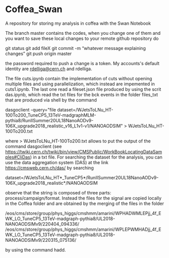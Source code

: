 # Coffea_Swan
A repository for storing my analysis in coffea with the Swan Notebook

The branch master contains the codes, when you change one of them and you want to save these local changes to your remote github repository do

git status
git add fileX 
git commit -m “whatever message explaining changes”
git push origin master

the password required to push a change is a token. My accounts's default identity are rdelliga@cern.ch and rdelliga.

The file cuts.ipynb contain the implementation of cuts without opening multiple files and using parallelization, which instead are impemented in cuts1.ipynb.
The last one read a fileset.json file produced by using the scrit das.ipynb, which read the txt files for the bck events in the folder files_txt that are produced via shell by the command

dasgoclient -query="file dataset=/WJetsToLNu_HT-100To200_TuneCP5_13TeV-madgraphMLM-pythia8/RunIISummer20UL18NanoAODv9-106X_upgrade2018_realistic_v16_L1v1-v1/NANOAODSIM" > WJetsToLNu_HT-100To200.txt 

where > WJetsToLNu_HT-100To200.txt allows to put the output of the command dasgoclient (see https://twiki.cern.ch/twiki/bin/view/CMSPublic/WorkBookLocatingDataSamples#CliDas) in a txt file.
For searching the dataset for the analysis, you can use the data aggregation system (DAS) at the link https://cmsweb.cern.ch/das/ by searching

dataset=/WJetsToLNu_HT*_TuneCP5*/RunIISummer20UL18NanoAODv9-106X_upgrade2018_realistic*/NANOAODSIM

observe that the string is composed of three parts: process/campaign/format. Instead the files for the signal are copied locally in the Coffea folder and are obtained by the merging of the files in the folder

/eos/cms/store/group/phys_higgs/cmshmm/amarini/WPHADWMLEPjj_4f_EWK_LO_TuneCP5_13TeV-madgraph-pythia8/UL2018-NANOAODSIMv9/220404_094336/
/eos/cms/store/group/phys_higgs/cmshmm/amarini/WPLEPWMHADjj_4f_EWK_LO_TuneCP5_13TeV-madgraph-pythia8/UL2018-NANOAODSIMv9/220315_075136/

by using the command hadd.




